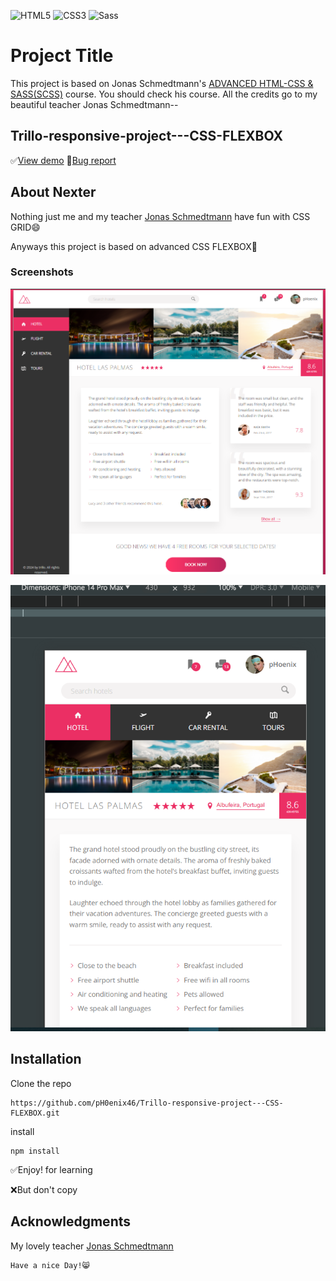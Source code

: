 ![HTML5](https://img.shields.io/badge/html5-%23E34F26.svg?style=for-the-badge&logo=html5&logoColor=white) ![CSS3](https://img.shields.io/badge/css3-%231572B6.svg?style=for-the-badge&logo=css3&logoColor=white) ![Sass](https://img.shields.io/badge/Sass-%23CC6699.svg?style=for-the-badge&logo=sass&logoColor=white)

# Project Title

This project is based on Jonas Schmedtmann's [ADVANCED HTML-CSS & SASS(SCSS)](https://www.udemy.com/user/jonasschmedtmann/) course. You should check his course. All the credits go to my beautiful teacher Jonas Schmedtmann--

## Trillo-responsive-project---CSS-FLEXBOX

✅[View demo](https://ph0enix46.github.io/Trillo-responsive-project---CSS-FLEXBOX/) 🐛[Bug report](https://github.com/pH0enix46/Trillo-responsive-project---CSS-FLEXBOX/issues)


## About Nexter
Nothing just me and my teacher [Jonas Schmedtmann](https://github.com/jonasschmedtmann) have fun with CSS GRID😄

Anyways this project is based on advanced CSS FLEXBOX💪

### Screenshots
![Demo 1](img/demo-pic/1.png)

![Demo 2](img/demo-pic/2.png)
## Installation

Clone the repo
```
https://github.com/pH0enix46/Trillo-responsive-project---CSS-FLEXBOX.git
```
install
```
npm install
```

✅Enjoy! for learning 

❌But don't copy
## Acknowledgments
My lovely teacher [Jonas Schmedtmann](https://github.com/jonasschmedtmann)


```
Have a nice Day!😸
```

